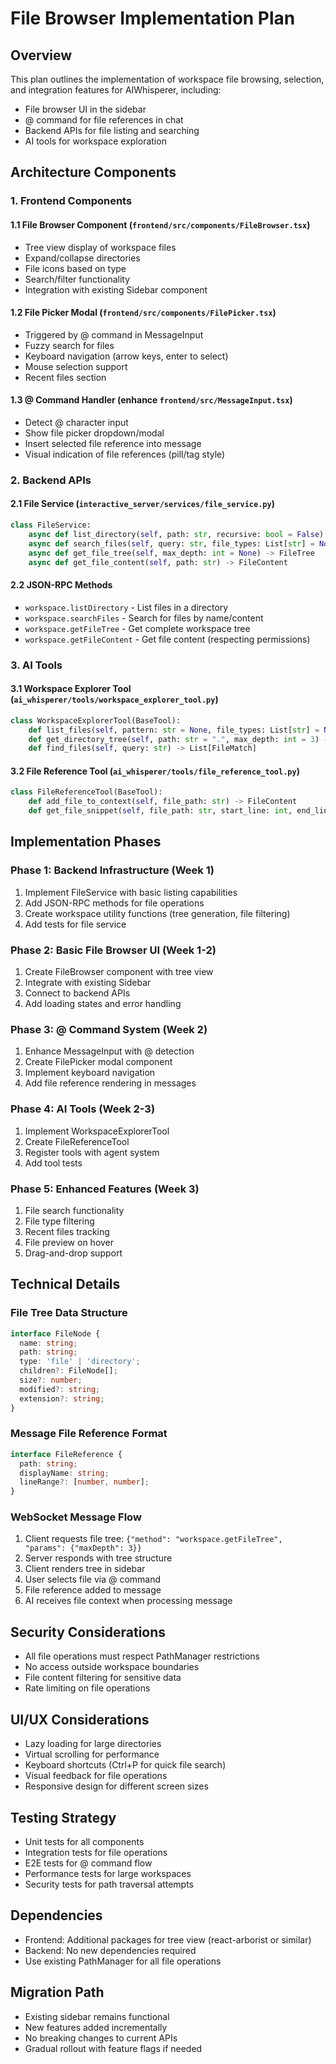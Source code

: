 # File Browser Implementation Plan

## Overview
This plan outlines the implementation of workspace file browsing, selection, and integration features for AIWhisperer, including:
- File browser UI in the sidebar
- @ command for file references in chat
- Backend APIs for file listing and searching
- AI tools for workspace exploration

## Architecture Components

### 1. Frontend Components

#### 1.1 File Browser Component (`frontend/src/components/FileBrowser.tsx`)
- Tree view display of workspace files
- Expand/collapse directories
- File icons based on type
- Search/filter functionality
- Integration with existing Sidebar component

#### 1.2 File Picker Modal (`frontend/src/components/FilePicker.tsx`)
- Triggered by @ command in MessageInput
- Fuzzy search for files
- Keyboard navigation (arrow keys, enter to select)
- Mouse selection support
- Recent files section

#### 1.3 @ Command Handler (enhance `frontend/src/MessageInput.tsx`)
- Detect @ character input
- Show file picker dropdown/modal
- Insert selected file reference into message
- Visual indication of file references (pill/tag style)

### 2. Backend APIs

#### 2.1 File Service (`interactive_server/services/file_service.py`)
```python
class FileService:
    async def list_directory(self, path: str, recursive: bool = False) -> FileTree
    async def search_files(self, query: str, file_types: List[str] = None) -> List[FileInfo]
    async def get_file_tree(self, max_depth: int = None) -> FileTree
    async def get_file_content(self, path: str) -> FileContent
```

#### 2.2 JSON-RPC Methods
- `workspace.listDirectory` - List files in a directory
- `workspace.searchFiles` - Search for files by name/content
- `workspace.getFileTree` - Get complete workspace tree
- `workspace.getFileContent` - Get file content (respecting permissions)

### 3. AI Tools

#### 3.1 Workspace Explorer Tool (`ai_whisperer/tools/workspace_explorer_tool.py`)
```python
class WorkspaceExplorerTool(BaseTool):
    def list_files(self, pattern: str = None, file_types: List[str] = None) -> List[str]
    def get_directory_tree(self, path: str = ".", max_depth: int = 3) -> str
    def find_files(self, query: str) -> List[FileMatch]
```

#### 3.2 File Reference Tool (`ai_whisperer/tools/file_reference_tool.py`)
```python
class FileReferenceTool(BaseTool):
    def add_file_to_context(self, file_path: str) -> FileContent
    def get_file_snippet(self, file_path: str, start_line: int, end_line: int) -> str
```

## Implementation Phases

### Phase 1: Backend Infrastructure (Week 1)
1. Implement FileService with basic listing capabilities
2. Add JSON-RPC methods for file operations
3. Create workspace utility functions (tree generation, file filtering)
4. Add tests for file service

### Phase 2: Basic File Browser UI (Week 1-2)
1. Create FileBrowser component with tree view
2. Integrate with existing Sidebar
3. Connect to backend APIs
4. Add loading states and error handling

### Phase 3: @ Command System (Week 2)
1. Enhance MessageInput with @ detection
2. Create FilePicker modal component
3. Implement keyboard navigation
4. Add file reference rendering in messages

### Phase 4: AI Tools (Week 2-3)
1. Implement WorkspaceExplorerTool
2. Create FileReferenceTool
3. Register tools with agent system
4. Add tool tests

### Phase 5: Enhanced Features (Week 3)
1. File search functionality
2. File type filtering
3. Recent files tracking
4. File preview on hover
5. Drag-and-drop support

## Technical Details

### File Tree Data Structure
```typescript
interface FileNode {
  name: string;
  path: string;
  type: 'file' | 'directory';
  children?: FileNode[];
  size?: number;
  modified?: string;
  extension?: string;
}
```

### Message File Reference Format
```typescript
interface FileReference {
  path: string;
  displayName: string;
  lineRange?: [number, number];
}
```

### WebSocket Message Flow
1. Client requests file tree: `{"method": "workspace.getFileTree", "params": {"maxDepth": 3}}`
2. Server responds with tree structure
3. Client renders tree in sidebar
4. User selects file via @ command
5. File reference added to message
6. AI receives file context when processing message

## Security Considerations
- All file operations must respect PathManager restrictions
- No access outside workspace boundaries
- File content filtering for sensitive data
- Rate limiting on file operations

## UI/UX Considerations
- Lazy loading for large directories
- Virtual scrolling for performance
- Keyboard shortcuts (Ctrl+P for quick file search)
- Visual feedback for file operations
- Responsive design for different screen sizes

## Testing Strategy
- Unit tests for all components
- Integration tests for file operations
- E2E tests for @ command flow
- Performance tests for large workspaces
- Security tests for path traversal attempts

## Dependencies
- Frontend: Additional packages for tree view (react-arborist or similar)
- Backend: No new dependencies required
- Use existing PathManager for all file operations

## Migration Path
- Existing sidebar remains functional
- New features added incrementally
- No breaking changes to current APIs
- Gradual rollout with feature flags if needed